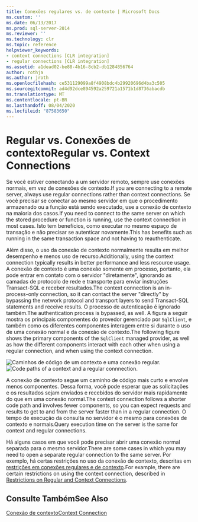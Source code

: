 ```yaml
---
title: Conexões regulares vs. de contexto | Microsoft Docs
ms.custom: ''
ms.date: 06/13/2017
ms.prod: sql-server-2014
ms.reviewer: ''
ms.technology: clr
ms.topic: reference
helpviewer_keywords:
- context connections [CLR integration]
- regular connections [CLR integration]
ms.assetid: a1dead02-be88-4b16-8cb2-db1284856764
author: rothja
ms.author: jroth
ms.openlocfilehash: ce531129099a8f4908bdc4b29920696d4ba3c505
ms.sourcegitcommit: ad4d92dce894592a259721a1571b1d8736abacdb
ms.translationtype: MT
ms.contentlocale: pt-BR
ms.lasthandoff: 08/04/2020
ms.locfileid: "87583650"
---
```

# <a name="regular-vs-context-connections"></a><span data-ttu-id="3a02e-102">Regular vs. Conexões de contexto</span><span class="sxs-lookup"><span data-stu-id="3a02e-102">Regular vs. Context Connections</span></span>
  <span data-ttu-id="3a02e-103">Se você estiver conectando a um servidor remoto, sempre use conexões normais, em vez de conexões de contexto.</span><span class="sxs-lookup"><span data-stu-id="3a02e-103">If you are connecting to a remote server, always use regular connections rather than context connections.</span></span> <span data-ttu-id="3a02e-104">Se você precisar se conectar ao mesmo servidor em que o procedimento armazenado ou a função está sendo executado, use a conexão de contexto na maioria dos casos.</span><span class="sxs-lookup"><span data-stu-id="3a02e-104">If you need to connect to the same server on which the stored procedure or function is running, use the context connection in most cases.</span></span> <span data-ttu-id="3a02e-105">Isto tem benefícios, como executar no mesmo espaço de transação e não precisar se autenticar novamente.</span><span class="sxs-lookup"><span data-stu-id="3a02e-105">This has benefits such as running in the same transaction space and not having to reauthenticate.</span></span>  
  
 <span data-ttu-id="3a02e-106">Além disso, o uso da conexão de contexto normalmente resulta em melhor desempenho e menos uso de recurso.</span><span class="sxs-lookup"><span data-stu-id="3a02e-106">Additionally, using the context connection typically results in better performance and less resource usage.</span></span> <span data-ttu-id="3a02e-107">A conexão de contexto é uma conexão somente em processo, portanto, ela pode entrar em contato com o servidor "diretamente", ignorando as camadas de protocolo de rede e transporte para enviar instruções Transact-SQL e receber resultados.</span><span class="sxs-lookup"><span data-stu-id="3a02e-107">The context connection is an in-process-only connection, so it can contact the server "directly" by bypassing the network protocol and transport layers to send Transact-SQL statements and receive results.</span></span> <span data-ttu-id="3a02e-108">O processo de autenticação é ignorado também.</span><span class="sxs-lookup"><span data-stu-id="3a02e-108">The authentication process is bypassed, as well.</span></span> <span data-ttu-id="3a02e-109">A figura a seguir mostra os principais componentes do provedor gerenciado por `SqlClient`, e também como os diferentes componentes interagem entre si durante o uso de uma conexão normal e da conexão de contexto.</span><span class="sxs-lookup"><span data-stu-id="3a02e-109">The following figure shows the primary components of the `SqlClient` managed provider, as well as how the different components interact with each other when using a regular connection, and when using the context connection.</span></span>  
  
 <span data-ttu-id="3a02e-110">![Caminhos de código de um contexto e uma conexão regular.](../../../database-engine/dev-guide/media/clrintdataaccess.gif "Caminhos de código de um contexto e uma conexão regular.")</span><span class="sxs-lookup"><span data-stu-id="3a02e-110">![Code paths of a context and a regular connnection.](../../../database-engine/dev-guide/media/clrintdataaccess.gif "Code paths of a context and a regular connnection.")</span></span>  
  
 <span data-ttu-id="3a02e-111">A conexão de contexto segue um caminho de código mais curto e envolve menos componentes. Dessa forma, você pode esperar que as solicitações e os resultados sejam enviados e recebidos do servidor mais rapidamente do que em uma conexão normal.</span><span class="sxs-lookup"><span data-stu-id="3a02e-111">The context connection follows a shorter code path and involves fewer components, so you can expect requests and results to get to and from the server faster than in a regular connection.</span></span> <span data-ttu-id="3a02e-112">O tempo de execução da consulta no servidor é o mesmo para conexões de contexto e normais.</span><span class="sxs-lookup"><span data-stu-id="3a02e-112">Query execution time on the server is the same for context and regular connections.</span></span>  
  
 <span data-ttu-id="3a02e-113">Há alguns casos em que você pode precisar abrir uma conexão normal separada para o mesmo servidor.</span><span class="sxs-lookup"><span data-stu-id="3a02e-113">There are some cases in which you may need to open a separate regular connection to the same server.</span></span> <span data-ttu-id="3a02e-114">Por exemplo, há certas restrições no uso da conexão de contexto, descritas em [restrições em conexões regulares e de contexto](context-connections-and-regular-connections-restrictions.md).</span><span class="sxs-lookup"><span data-stu-id="3a02e-114">For example, there are certain restrictions on using the context connection, described in [Restrictions on Regular and Context Connections](context-connections-and-regular-connections-restrictions.md).</span></span>  
  
## <a name="see-also"></a><span data-ttu-id="3a02e-115">Consulte Também</span><span class="sxs-lookup"><span data-stu-id="3a02e-115">See Also</span></span>  
 [<span data-ttu-id="3a02e-116">Conexão de contexto</span><span class="sxs-lookup"><span data-stu-id="3a02e-116">Context Connection</span></span>](context-connection.md)  
  
  
